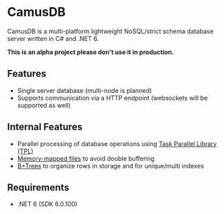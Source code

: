 CamusDB
=======
CamusDB is a multi-platform lightweight NoSQL/strict schema database server written in C# and .NET 6.

**This is an alpha project please don't use it in production.**

Features
--------
 - Single server database (multi-node is planned)
 - Supports communication via a HTTP endpoint (websockets will be supported as well)

Internal Features
-----------------
 - Parallel processing of database operations using [Task Parallel Library (TPL)](https://docs.microsoft.com/en-us/dotnet/standard/parallel-programming/task-parallel-library-tpl)
 - [Memory-mapped files](https://en.wikipedia.org/wiki/Memory-mapped_file) to avoid double buffering
 - [B+Trees](https://en.wikipedia.org/wiki/B%2B_tree) to organize rows in storage and for unique/multi indexes

Requirements
------------
 - .NET 6 (SDK 6.0.100)

